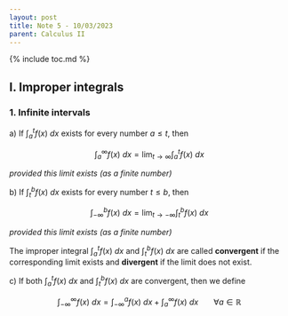 ```yaml
---
layout: post
title: Note 5 - 10/03/2023
parent: Calculus II
---
```


{% include toc.md %}

## I. Improper integrals

### 1. Infinite intervals

a) If $\int_a^t f(x) \ dx$ exists for every number $a \leq t$, then

$$
\int_a^{\infty} f(x) \ dx = \lim_{t \to \infty} \int_a^t f(x) \ dx
$$

_provided this limit exists (as a finite number)_

b) If $\int_{t}^b f(x) \ dx$ exists for every number $t \leq b$, then

$$
\int_{-\infty}^b f(x) \ dx = \lim_{t \to -\infty} \int_t^b f(x) \ dx
$$

_provided this limit exists (as a finite number)_

The improper integral $\int_a^t f(x) \ dx$ and $\int_{t}^b f(x) \ dx$ are called **convergent** if the corresponding limit exists and **divergent** if the limit does not exist.

c) If both $\int_a^t f(x) \ dx$ and $\int_{t}^b f(x) \ dx$ are convergent, then we define

$$
\int_{-\infty}^{\infty} f(x) \ dx = \int_{-\infty}^a f(x) \ dx + \int_a^{\infty} f(x) \ dx \ \ \ \ \ \ \ \forall a \in \mathbb{R}
$$
